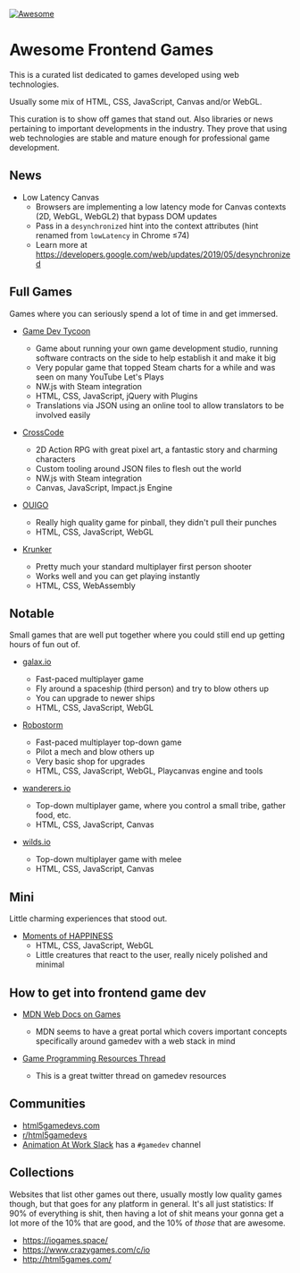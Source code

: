 [![Awesome](https://awesome.re/badge.svg)](https://awesome.re)

# Awesome Frontend Games

This is a curated list dedicated to games developed using web technologies.

Usually some mix of HTML, CSS, JavaScript, Canvas and/or WebGL.


This curation is to show off games that stand out. Also libraries or news pertaining to important developments in the industry.
They prove that using web technologies are stable and mature enough for professional game development.


## News

- Low Latency Canvas
	* Browsers are implementing a low latency mode for Canvas contexts (2D, WebGL, WebGL2) that bypass DOM updates
	* Pass in a `desynchronized` hint into the context attributes (hint renamed from `lowLatency` in Chrome ≤74)
	* Learn more at https://developers.google.com/web/updates/2019/05/desynchronized


## Full Games

Games where you can seriously spend a lot of time in and get immersed.

- [Game Dev Tycoon](http://www.greenheartgames.com/app/game-dev-tycoon/)
	* Game about running your own game development studio, running software contracts on the side to help establish it and make it big 
	* Very popular game that topped Steam charts for a while and was seen on many YouTube Let's Plays
	* NW.js with Steam integration
	* HTML, CSS, JavaScript, jQuery with Plugins
	* Translations via JSON using an online tool to allow translators to be involved easily

- [CrossCode](http://www.cross-code.com/)
	* 2D Action RPG with great pixel art, a fantastic story and charming characters
	* Custom tooling around JSON files to flesh out the world
	* NW.js with Steam integration
	* Canvas, JavaScript, Impact.js Engine

- [OUIGO](http://letsplay.ouigo.com/)
	* Really high quality game for pinball, they didn't pull their punches
	* HTML, CSS, JavaScript, WebGL

- [Krunker](https://krunker.io/)
	* Pretty much your standard multiplayer first person shooter
	* Works well and you can get playing instantly
	* HTML, CSS, WebAssembly



## Notable

Small games that are well put together where you could still end up getting hours of fun out of.

- [galax.io](https://galax.io/)
	* Fast-paced multiplayer game
	* Fly around a spaceship (third person) and try to blow others up
	* You can upgrade to newer ships
	* HTML, CSS, JavaScript, WebGL

- [Robostorm](https://robostorm.io/)
	* Fast-paced multiplayer top-down game
	* Pilot a mech and blow others up
	* Very basic shop for upgrades 
	* HTML, CSS, JavaScript, WebGL, Playcanvas engine and tools

- [wanderers.io](https://wanderers.io/)
	* Top-down multiplayer game, where you control a small tribe, gather food, etc.
	* HTML, CSS, JavaScript, Canvas

- [wilds.io](http://wilds.io/)
	* Top-down multiplayer game with melee
	* HTML, CSS, JavaScript, Canvas


## Mini

Little charming experiences that stood out.

- [Moments of HAPPINESS](https://moments.epic.net/)
	* HTML, CSS, JavaScript, WebGL
	* Little creatures that react to the user, really nicely polished and minimal



## How to get into frontend game dev

- [MDN Web Docs on Games](https://developer.mozilla.org/en-US/docs/Games)
	* MDN seems to have a great portal which covers important concepts specifically around gamedev with a web stack in mind

- [Game Programming Resources Thread](https://twitter.com/amzeratul/status/946768612404187136)
	* This is a great twitter thread on gamedev resources



## Communities

- [html5gamedevs.com](http://www.html5gamedevs.com/)
- [r/html5gamedevs](https://www.reddit.com/r/html5gamedevs/)
- [Animation At Work Slack](http://slack.animationatwork.com) has a `#gamedev` channel



## Collections

Websites that list other games out there, usually mostly low quality games though, but that goes for any platform in general. It's all just statistics: If 90% of everything is shit, then having a lot of shit means your gonna get a lot more of the 10% that are good, and the 10% of _those_ that are awesome.

- https://iogames.space/
- https://www.crazygames.com/c/io
- http://html5games.com/
